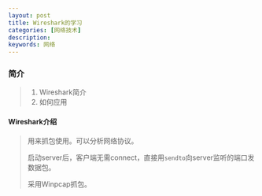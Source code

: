```yaml
---
layout: post
title: Wireshark的学习
categories: [网络技术]
description: 
keywords: 网络
---
```


### 简介

> 1. Wireshark简介
> 2. 如何应用

#### Wireshark介绍

> 用来抓包使用。可以分析网络协议。
>
> 启动server后，客户端无需connect，直接用`sendto`向server监听的端口发数据包。
>
> 采用Winpcap抓包。

